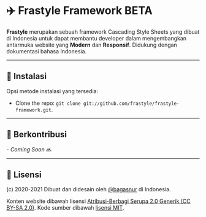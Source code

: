 # ✈️ Frastyle Framework BETA

**Frastyle** merupakan sebuah framework Cascading Style Sheets yang dibuat di Indonesia untuk dapat
membantu developer dalam mengembangkan antarmuka website yang **Modern** dan **Responsif**.
Didukung dengan dokumentasi bahasa Indonesia.

_________________________________________________________________________________________________

## 📌 Instalasi

Opsi metode instalasi yang tersedia:

* Clone the repo: `git clone git://github.com/frastyle/frastyle-framework.git`.

_________________________________________________________________________________________________

## 🌱 Berkontribusi

_- Coming Soon_ 🔜

_________________________________________________________________________________________________

## 📄 Lisensi

(c) 2020-2021 Dibuat dan didesain oleh [@bagasnur](https://github.com/bagasnur) di Indonesia.

Konten website dibawah lisensi [Atribusi-Berbagi Serupa 2.0 Generik (CC BY-SA 2.0)](https://creativecommons.org/licenses/by-sa/2.0).
Kode sumber dibawah [lisensi MIT](https://github.com/frastyle/frastyle-framework/blob/main/LICENSE).

